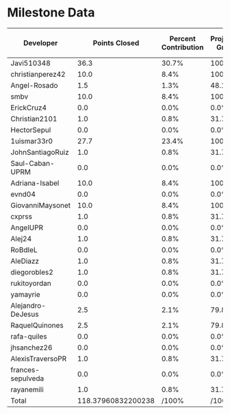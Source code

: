 # Milestone Data

| Developer | Points Closed | Percent Contribution | Projected Grade | Lecture Topic Tasks |
| --------- | ------------- | -------------------- | --------------- | ------------------- |
| Javi510348 | 36.3 | 30.7% | 100.0% | 0 |
| christianperez42 | 10.0 | 8.4% | 100.0% | 0 |
| Angel-Rosado | 1.5 | 1.3% | 48.1% | 0 |
| smbv | 10.0 | 8.4% | 100.0% | 0 |
| ErickCruz4 | 0.0 | 0.0% | 0.0% | 0 |
| Christian2101 | 1.0 | 0.8% | 31.7% | 0 |
| HectorSepul | 0.0 | 0.0% | 0.0% | 0 |
| 1uismar33r0 | 27.7 | 23.4% | 100.0% | 0 |
| JohnSantiagoRuiz | 1.0 | 0.8% | 31.7% | 0 |
| Saul-Caban-UPRM | 0.0 | 0.0% | 0.0% | 0 |
| Adriana-Isabel | 10.0 | 8.4% | 100.0% | 0 |
| evnd04 | 0.0 | 0.0% | 0.0% | 0 |
| GiovanniMaysonet | 10.0 | 8.4% | 100.0% | 0 |
| cxprss | 1.0 | 0.8% | 31.7% | 0 |
| AngelUPR | 0.0 | 0.0% | 0.0% | 0 |
| Alej24 | 1.0 | 0.8% | 31.7% | 0 |
| RoBdIeL | 0.0 | 0.0% | 0.0% | 0 |
| AleDiazz | 1.0 | 0.8% | 31.7% | 0 |
| diegorobles2 | 1.0 | 0.8% | 31.7% | 0 |
| rukitoyordan | 0.0 | 0.0% | 0.0% | 0 |
| yamayrie | 0.0 | 0.0% | 0.0% | 0 |
| Alejandro-DeJesus | 2.5 | 2.1% | 79.8% | 0 |
| RaquelQuinones | 2.5 | 2.1% | 79.8% | 0 |
| rafa-quiles | 0.0 | 0.0% | 0.0% | 0 |
| jhsanchez26 | 0.0 | 0.0% | 0.0% | 0 |
| AlexisTraversoPR | 1.0 | 0.8% | 31.7% | 0 |
| frances-sepulveda | 0.0 | 0.0% | 0.0% | 0 |
| rayanemili | 1.0 | 0.8% | 31.7% | 0 |
| Total | 118.37960832200238 | /100% | /100% | 0 |
